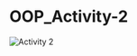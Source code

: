 # OOP_Activity-2
 
![Activity 2](https://user-images.githubusercontent.com/101295973/158084877-a0076e2a-3595-4a4a-a515-7d4c1a8ee878.png)

